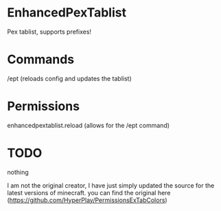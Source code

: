 # EnhancedPexTablist
Pex tablist, supports prefixes!

# Commands
/ept (reloads config and updates the tablist)

# Permissions
enhancedpextablist.reload (allows for the /ept command)

# TODO
nothing


I am not the original creator, I have just simply updated the source for the latest versions of minecraft. you can find the original here (https://github.com/HyperPlay/PermissionsExTabColors)
